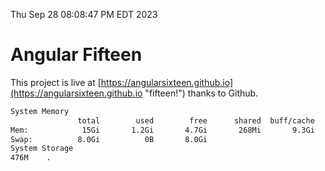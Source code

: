 Thu Sep 28 08:08:47 PM EDT 2023

# Angular Fifteen


This project is live at [https://angularsixteen.github.io](https://angularsixteen.github.io "fifteen!") thanks to Github.

```bash
System Memory
               total        used        free      shared  buff/cache   available
Mem:            15Gi       1.2Gi       4.7Gi       268Mi       9.3Gi        13Gi
Swap:          8.0Gi          0B       8.0Gi
System Storage
476M	.
```
```bash
